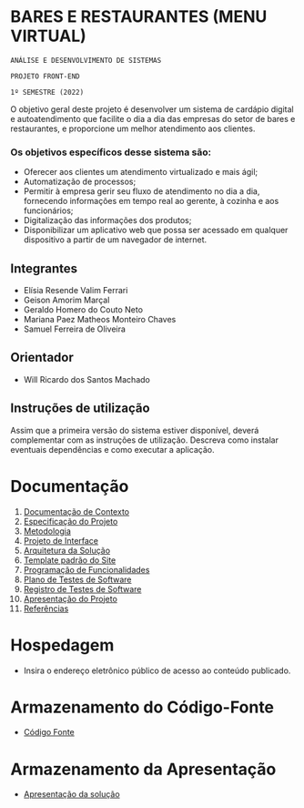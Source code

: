 # BARES E RESTAURANTES (MENU VIRTUAL)

`ANÁLISE E DESENVOLVIMENTO DE SISTEMAS`

`PROJETO FRONT-END`

`1º SEMESTRE (2022)`

O objetivo geral deste projeto é desenvolver um sistema de cardápio digital e autoatendimento que facilite o dia a dia das empresas do setor de bares e restaurantes, e proporcione um melhor atendimento aos clientes.

### Os objetivos específicos desse sistema são: 

* Oferecer aos clientes um atendimento virtualizado e mais ágil;
* Automatização de processos; 
* Permitir à empresa gerir seu fluxo de atendimento no dia a dia, fornecendo informações em tempo real ao gerente, à cozinha e aos funcionários; 
* Digitalização das informações dos produtos;
* Disponibilizar um aplicativo web que possa ser acessado em qualquer dispositivo a partir de um navegador de internet. 

## Integrantes

* Elísia Resende Valim Ferrari
* Geison Amorim Marçal
* Geraldo Homero do Couto Neto
* Mariana Paez Matheos Monteiro Chaves
* Samuel Ferreira de Oliveira

## Orientador

* Will Ricardo dos Santos Machado

## Instruções de utilização

Assim que a primeira versão do sistema estiver disponível, deverá complementar com as instruções de utilização. Descreva como instalar eventuais dependências e como executar a aplicação.

# Documentação

<ol>
<li><a href="docs/01-Documentação de Contexto.md"> Documentação de Contexto</a></li>
<li><a href="docs/02-Especificação do Projeto.md"> Especificação do Projeto</a></li>
<li><a href="docs/03-Metodologia.md"> Metodologia</a></li>
<li><a href="docs/04-Projeto de Interface.md"> Projeto de Interface</a></li>
<li><a href="docs/05-Arquitetura da Solução.md"> Arquitetura da Solução</a></li>
<li><a href="docs/06-Template padrão do Site.md"> Template padrão do Site</a></li>
<li><a href="docs/07-Programação de Funcionalidades.md"> Programação de Funcionalidades</a></li>
<li><a href="docs/08-Plano de Testes de Software.md"> Plano de Testes de Software</a></li>
<li><a href="docs/09-Registro de Testes de Software.md"> Registro de Testes de Software</a></li>
<li><a href="docs/10-Apresentação do Projeto.md"> Apresentação do Projeto</a></li>
<li><a href="docs/11-Referências.md"> Referências</a></li>
</ol>

# Hospedagem

* Insira o endereço eletrônico público de acesso ao conteúdo publicado. 

# Armazenamento do Código-Fonte

* <a href="src/README.md">Código Fonte</a>

# Armazenamento da Apresentação

* <a href="presentation/README.md">Apresentação da solução</a>
